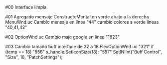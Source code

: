 #00  Interface limpia

#01  Agregado mensaje ConstructoMental en verde abajo a la derecha
    MenuWnd.uc
        Cambio mensaje en línea "44"
        cambio colores a verde líneas "40,41,42"


#02
    OptionWnd.uc
        Cambio msje google en línea "1623"


#03 Cambio tamaño buff interface de 32 a 18
    FlexOptionWnd.uc
"321"   	if (temp == 18)
"556"  		s_handle.SetIconSize(18);
"557" 		SetINIInt("Buff Control", "Size", 18, "PatchSettings");